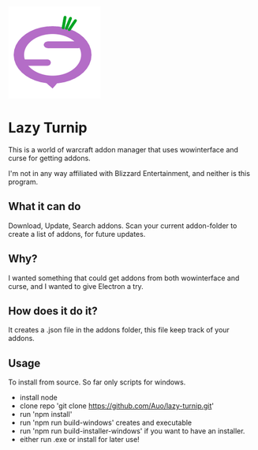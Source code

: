 ![alt text](https://github.com/Auo/lazy-turnip/blob/master/images/logos/logo-187x187.png "lazy-turnip")


# Lazy Turnip
This is a world of warcraft addon manager that uses wowinterface and curse for getting addons.

I'm not in any way affiliated with Blizzard Entertainment, and neither is this program.

## What it can do
Download, Update, Search addons.
Scan your current addon-folder to create a list of addons, for future updates.


## Why?
I wanted something that could get addons from both wowinterface and curse, and I wanted to give Electron a try.


## How does it do it?
It creates a .json file in the addons folder, this file keep track of your addons.


## Usage
To install from source.
So far only scripts for windows.

* install node
* clone repo 'git clone https://github.com/Auo/lazy-turnip.git'
* run 'npm install'
* run 'npm run build-windows' creates and executable
* run 'npm run build-installer-windows' if you want to have an installer.
* either run .exe or install for later use!
